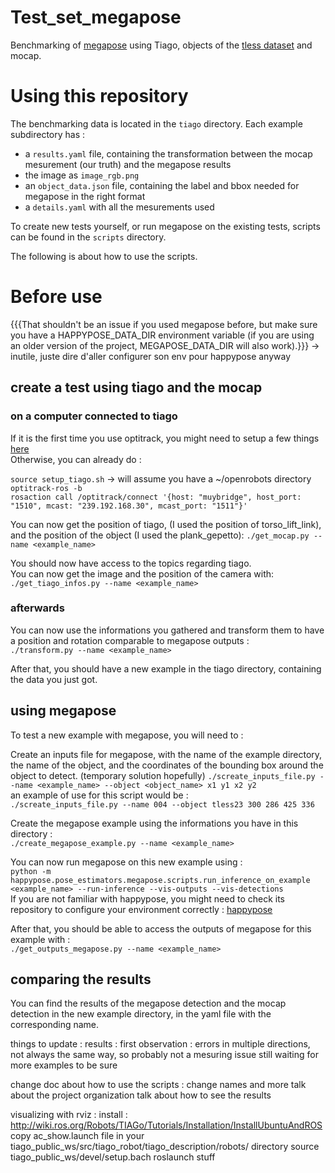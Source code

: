 # Test_set_megapose

Benchmarking of [megapose](https://github.com/agimus-project/happypose) using Tiago, objects of the [tless dataset](http://cmp.felk.cvut.cz/t-less/v) and mocap.

# Using this repository

The benchmarking data is located in the `tiago` directory. Each example subdirectory has :
-  a `results.yaml` file, containing the transformation between the mocap mesurement (our truth) and the megapose results
- the image as `image_rgb.png`
- an `object_data.json` file, containing the label and bbox needed for megapose in the right format
- a `details.yaml` with all the mesurements used

To create new tests yourself, or run megapose on the existing tests, scripts can be found in the `scripts` directory.

The following is about how to use the scripts.

# Before use

{{{That shouldn't be an issue if you used megapose before, but make sure you have a HAPPYPOSE_DATA_DIR environment variable (if you are using an older version of the project, MEGAPOSE_DATA_DIR will also work).}}} -> inutile, juste dire d'aller configurer son env pour happypose anyway

## create a test using tiago and the mocap

### on a computer connected to tiago

If it is the first time you use optitrack, you might need to setup a few things [here](https://wiki.laas.fr/robots/PR2/Mocap)  
Otherwise, you can already do :  

`source setup_tiago.sh`  -> will assume you have a ~/openrobots directory
`optitrack-ros -b`  
`rosaction call /optitrack/connect '{host: "muybridge", host_port: "1510", mcast: "239.192.168.30", mcast_port: "1511"}'`

You can now get the position of tiago, (I used the position of torso_lift_link), and the position of the object (I used the plank_gepetto): 
`./get_mocap.py --name <example_name>`

You should now have access to the topics regarding tiago.  
You can now get the image and the position of the camera with:  
`./get_tiago_infos.py --name <example_name>`

### afterwards

You can now use the informations you gathered and transform them to have a position and rotation comparable to megapose outputs :  
`./transform.py --name <example_name>`

After that, you should have a new example in the tiago directory, containing the data you just got.

## using megapose

To test a new example with megapose, you will need to :  

Create an inputs file for megapose, with the name of the example directory, the name of the object, and the coordinates of the bounding box around the object to detect. (temporary solution hopefully)
`./screate_inputs_file.py --name <example_name> --object <object_name> x1 y1 x2 y2`  
an example of use for this script would be :  
`./screate_inputs_file.py --name 004 --object tless23 300 286 425 336`

Create the megapose example using the informations you have in this directory :  
`./create_megapose_example.py --name <example_name>`

You can now run megapose on this new example using :  
`python -m happypose.pose_estimators.megapose.scripts.run_inference_on_example <example_name> --run-inference --vis-outputs --vis-detections`  
If you are not familiar with happypose, you might need to check its repository to configure your environment correctly : [happypose](https://github.com/agimus-project/happypose)

After that, you should be able to access the outputs of megapose for this example with :  
`./get_outputs_megapose.py --name <example_name>`

## comparing the results

You can find the results of the megapose detection and the mocap detection in the new example directory, in the yaml file with the corresponding name.


things to update :
results : first observation : errors in multiple directions, not always the same way, so probably not a mesuring issue
still waiting for more examples to be sure

change doc about how to use the scripts : change names and more
talk about the project organization
talk about how to see the results

visualizing with rviz : 
install : http://wiki.ros.org/Robots/TIAGo/Tutorials/Installation/InstallUbuntuAndROS
copy ac_show.launch file in your tiago_public_ws/src/tiago_robot/tiago_description/robots/ directory
source tiago_public_ws/devel/setup.bach
roslaunch stuff